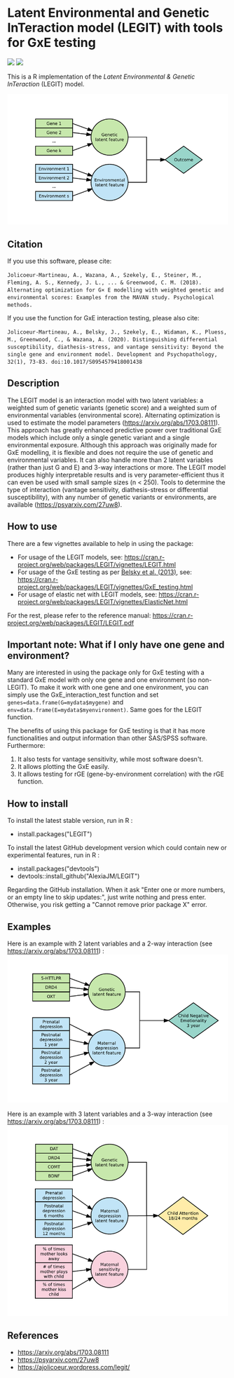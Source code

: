 # Latent Environmental and Genetic InTeraction model (LEGIT) with tools for GxE testing

[![](http://cranlogs.r-pkg.org/badges/LEGIT)](http://cran.rstudio.com/web/packages/LEGIT/index.html)
[![](http://cranlogs.r-pkg.org/badges/grand-total/LEGIT)](http://cran.rstudio.com/web/packages/LEGIT/index.html)

This is a R implementation of the *Latent Environmental &amp; Genetic InTeraction* (LEGIT) model. 

![](https://raw.githubusercontent.com/AlexiaJM/LEGIT/master/images/LEGIT.png)

## Citation

If you use this software, please cite:

``
Jolicoeur-Martineau, A., Wazana, A., Szekely, E., Steiner, M., Fleming, A. S., Kennedy, J. L., ... & Greenwood, C. M. (2018). Alternating optimization for G× E modelling with weighted genetic and environmental scores: Examples from the MAVAN study. Psychological methods.
``

If you use the function for GxE interaction testing, please also cite:

``
Jolicoeur-Martineau, A., Belsky, J., Szekely, E., Widaman, K., Pluess, M., Greenwood, C., & Wazana, A. (2020). Distinguishing differential susceptibility, diathesis-stress, and vantage sensitivity: Beyond the single gene and environment model. Development and Psychopathology, 32(1), 73-83. doi:10.1017/S0954579418001438
``

##  Description

The LEGIT model is an interaction model with two latent variables: a weighted sum of genetic variants (genetic score) and a weighted sum of environmental variables (environmental score). Alternating optimization is used to estimate the model parameters (https://arxiv.org/abs/1703.08111). This approach has greatly enhanced predictive power over traditional GxE models which include only a single genetic variant and a single environmental exposure. Although this approach was originally made for GxE modelling, it is flexible and does not require the use of genetic and environmental variables. It can also handle more than 2 latent variables (rather than just G and E) and 3-way interactions or more. The LEGIT model produces highly interpretable results and is very parameter-efficient thus it can even be used with small sample sizes (n < 250). Tools to determine the type of interaction (vantage sensitivity, diathesis-stress or differential susceptibility), with any number of genetic variants or environments, are available (https://psyarxiv.com/27uw8).

## How to use

There are a few vignettes available to help in using the package:

* For usage of the LEGIT models, see: https://cran.r-project.org/web/packages/LEGIT/vignettes/LEGIT.html
* For usage of the GxE testing as per [Belsky et al. (2013)](https://www.researchgate.net/publication/256600905_FormalGXEtestJCPP2013), see: https://cran.r-project.org/web/packages/LEGIT/vignettes/GxE_testing.html
* For usage of elastic net with LEGIT models, see: https://cran.r-project.org/web/packages/LEGIT/vignettes/ElasticNet.html

For the rest, please refer to the reference manual: https://cran.r-project.org/web/packages/LEGIT/LEGIT.pdf

## Important note: What if I only have one gene and environment?

Many are interested in using the package only for GxE testing with a standard GxE model with only one gene and one environment (so non-LEGIT). To make it work with one gene and one environment, you can simply use the GxE_interaction_test function and set ``genes=data.frame(G=mydata$mygene)`` and ``env=data.frame(E=mydata$myenvironment)``. Same goes for the LEGIT function.

The benefits of using this package for GxE testing is that it has more functionalities and output information than other SAS/SPSS software. 
Furthermore:
1. It also tests for vantage sensitivity, while most software doesn't.
2. It allows plotting the GxE easily.
3. It allows testing for rGE (gene-by-environment correlation) with the rGE function.


## How to install

To install the latest stable version, run in R :

* install.packages("LEGIT")

To install the latest GitHub development version which could contain new or experimental features, run in R :

* install.packages("devtools")
* devtools::install_github("AlexiaJM/LEGIT")

Regarding the GitHub installation. When it ask "Enter one or more numbers, or an empty line to skip updates:", just write nothing and press enter. Otherwise, you risk getting a "Cannot remove prior package X" error.

## Examples

Here is an example with 2 latent variables and a 2-way interaction (see https://arxiv.org/abs/1703.08111) :
![](https://raw.githubusercontent.com/AlexiaJM/LEGIT/master/images/LEGIT_2way.png)

Here is an example with 3 latent variables and a 3-way interaction (see https://arxiv.org/abs/1703.08111) :
![](https://raw.githubusercontent.com/AlexiaJM/LEGIT/master/images/LEGIT_3way.png)

## References

* https://arxiv.org/abs/1703.08111
* https://psyarxiv.com/27uw8
* https://ajolicoeur.wordpress.com/legit/
